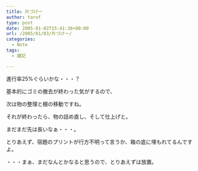 ```yaml
---
title: 片づけー
author: tarof
type: post
date: 2005-01-02T15:41:38+00:00
url: /2005/01/03/片づけー/
categories:
  - Note
tags:
  - 雑記

---
```

進行率25%ぐらいかな・・・？

基本的にゴミの撤去が終わった気がするので、
  
次は物の整理と棚の移動ですね。

それが終わったら、物の詰め直し、そして仕上げと。

まだまだ先は長いなぁ・・・。
  
とりあえず、宿題のプリントが行方不明って言うか、箱の底に埋もれてるんですよ。
  
・・・まぁ、まだなんとかなると思うので、とりあえずは放置。